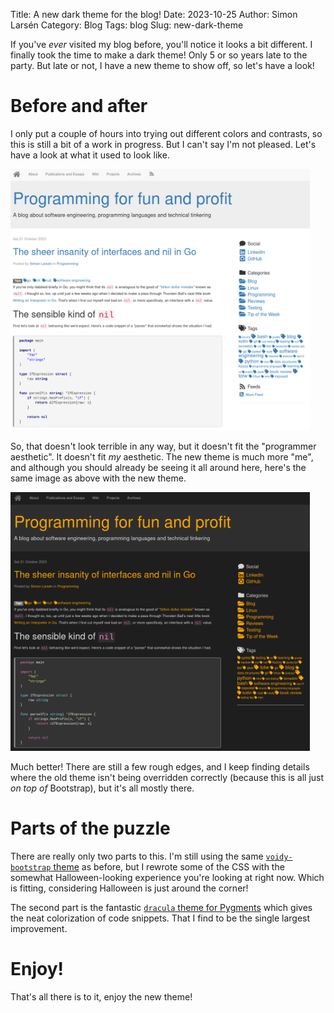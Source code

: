 Title: A new dark theme for the blog!
Date: 2023-10-25
Author: Simon Larsén
Category: Blog
Tags: blog
Slug: new-dark-theme

If you've _ever_ visited my blog before, you'll notice it looks a bit
different. I finally took the time to make a dark theme! Only 5 or so years late
to the party. But late or not, I have a new theme to show off, so let's have a
look!

# Before and after
I only put a couple of hours into trying out different colors and contrasts, so
this is still a bit of a work in progress. But I can't say I'm not pleased.
Let's have a look at what it used to look like.

<img alt="The site with the old light theme" src="./images/new_dark_theme/before.png" style="max-width: 95%;">

So, that doesn't look terrible in any way, but it doesn't fit the "programmer
aesthetic". It doesn't fit _my_ aesthetic. The new theme is much more "me", and
although you should already be seeing it all around here, here's the same image
as above with the new theme.

<img alt="The site with the new dark theme" src="./images/new_dark_theme/after.png" style="max-width: 95%;">

Much better! There are still a few rough edges, and I keep finding details where
the old theme isn't being overridden correctly (because this is all just _on top
of_ Bootstrap), but it's all mostly there.

# Parts of the puzzle
There are really only two parts to this. I'm still using the same
[`voidy-bootstrap` theme](https://github.com/robulouski/voidy-bootstrap) as
before, but I rewrote some of the CSS with the somewhat Halloween-looking
experience you're looking at right now. Which is fitting, considering Halloween
is just around the corner!

The second part is the fantastic
[`dracula` theme for Pygments](https://draculatheme.com/pygments)
which gives the neat colorization of code snippets. That I find to be the single
largest improvement.

# Enjoy!
That's all there is to it, enjoy the new theme!
